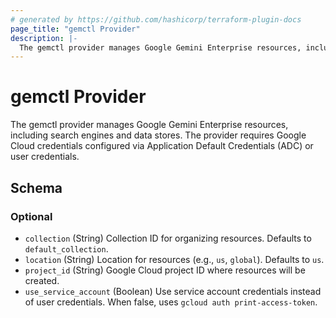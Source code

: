 ```yaml
---
# generated by https://github.com/hashicorp/terraform-plugin-docs
page_title: "gemctl Provider"
description: |-
  The gemctl provider manages Google Gemini Enterprise resources, including search engines and data stores. The provider requires Google Cloud credentials configured via Application Default Credentials (ADC) or user credentials.
---
```


# gemctl Provider

The gemctl provider manages Google Gemini Enterprise resources, including search engines and data stores. The provider requires Google Cloud credentials configured via Application Default Credentials (ADC) or user credentials.



<!-- schema generated by tfplugindocs -->
## Schema

### Optional

- `collection` (String) Collection ID for organizing resources. Defaults to `default_collection`.
- `location` (String) Location for resources (e.g., `us`, `global`). Defaults to `us`.
- `project_id` (String) Google Cloud project ID where resources will be created.
- `use_service_account` (Boolean) Use service account credentials instead of user credentials. When false, uses `gcloud auth print-access-token`.
